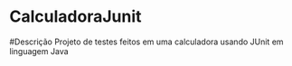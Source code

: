 # CalculadoraJunit

#Descrição
Projeto de testes feitos em uma calculadora usando JUnit em linguagem Java
